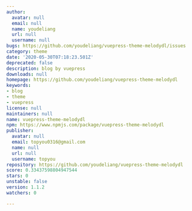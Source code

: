 ```yaml
---
author:
  avatar: null
  email: null
  name: youdeliang
  url: null
  username: null
bugs: https://github.com/youdeliang/vuepress-theme-melodydl/issues
category: theme
date: '2020-05-30T07:18:23.501Z'
deprecated: false
description: blog by vuepress
downloads: null
homepage: https://github.com/youdeliang/vuepress-theme-melodydl
keywords:
- blog
- theme
- vuepress
license: null
maintainers: null
name: vuepress-theme-melodydl
npm: https://www.npmjs.com/package/vuepress-theme-melodydl
publisher:
  avatar: null
  email: topyou0316@gmail.com
  name: null
  url: null
  username: topyou
repository: https://github.com/youdeliang/vuepress-theme-melodydl
score: 0.33437598804947544
stars: 0
unstable: false
version: 1.1.2
watchers: 0

---
```



